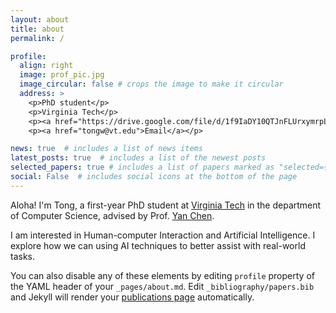 ```yaml
---
layout: about
title: about
permalink: /

profile:
  align: right
  image: prof_pic.jpg
  image_circular: false # crops the image to make it circular
  address: >
    <p>PhD student</p>
    <p>Virginia Tech</p>
    <p><a href="https://drive.google.com/file/d/1f9IaDY10QTJnFLUrxymrpLr7ezrTnYGe/view?usp=sharing">CV</a></p>
    <p><a href="tongw@vt.edu">Email</a></p>

news: true  # includes a list of news items
latest_posts: true  # includes a list of the newest posts
selected_papers: true # includes a list of papers marked as "selected={true}"
social: False  # includes social icons at the bottom of the page
---
```


Aloha! I'm Tong, a first-year PhD student at [Virginia Tech](https://www.vt.edu/) in the department of Computer Science, advised by Prof. [Yan Chen](https://chensivan.github.io/).

I am interested in Human-computer Interaction and Artificial Intelligence. I explore how we can using AI techniques to better assist with real-world tasks.

You can also disable any of these elements by editing `profile` property of the YAML header of your `_pages/about.md`. Edit `_bibliography/papers.bib` and Jekyll will render your [publications page](/al-folio/publications/) automatically.

